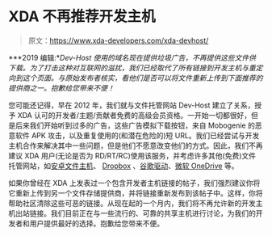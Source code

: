 # XDA 不再推荐开发主机

> 原文：<https://www.xda-developers.com/xda-devhost/>

***2019 编辑:**Dev-Host 使用的域名现在提供垃圾广告，不再提供这些文件供下载。为了打击这种对互联网的滋扰，我们已经取代了所有链接到开发主机与重定向到这个页面。与原始发布者核实，看他们是否可以将文件重新上传到下面推荐的提供商之一。抱歉给您带来不便！*

您可能还记得，早在 2012 年，我们就与文件托管网站 Dev-Host 建立了关系，授予 XDA 认可的开发者/主题/贡献者免费的高级会员资格。一开始一切都很好，但是后来我们开始听到过多的广告，这些广告模拟下载按钮，来自 Mobogenie 的恶意软件 APK 攻击，以及重复使用的(和潜在危险的)短 URL。我们已经尝试与开发主机合作来解决其中一些问题，但是他们不愿意改变他们的方式。因此，我们不再建议 XDA 用户(无论是否为 RD/RT/RC)使用该服务，并考虑许多其他(免费)文件托管网站，如[安卓文件主机](https://www.androidfilehost.com/)、 [Dropbox](http://dropbox.com/) 、[谷歌驱动](https://drive.google.com)、[微软 OneDrive](https://onedrive.live.com/) 等。

如果你曾经在 XDA 上发表过一个包含开发者主机链接的帖子，我们强烈建议你将它重新上传到另一个文件存储提供商，并将链接重新发布到该帖子中。这样，你将帮助社区清除这些可恶的链接。从现在起的一个月内，我们将不再允许新的开发主机出站链接。我们目前正在与一些流行的、可靠的共享主机进行讨论，为我们的开发者和用户提供最好的选择。抱歉给您带来不便。